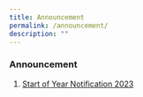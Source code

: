 ```yaml
---
title: Announcement
permalink: /announcement/
description: ""
---
```

### Announcement

1. [Start of Year Notification 2023](/files/2023/T1/2023%20Start%20of%20Year%20Notification_FINAL%20v2.pdf)